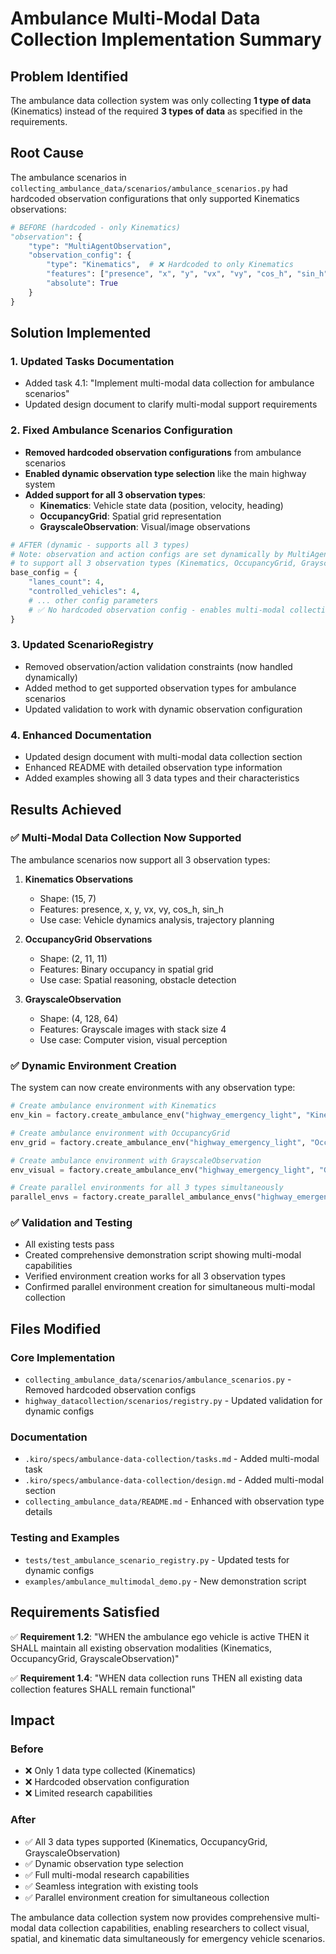 # Ambulance Multi-Modal Data Collection Implementation Summary

## Problem Identified
The ambulance data collection system was only collecting **1 type of data** (Kinematics) instead of the required **3 types of data** as specified in the requirements.

## Root Cause
The ambulance scenarios in `collecting_ambulance_data/scenarios/ambulance_scenarios.py` had hardcoded observation configurations that only supported Kinematics observations:

```python
# BEFORE (hardcoded - only Kinematics)
"observation": {
    "type": "MultiAgentObservation",
    "observation_config": {
        "type": "Kinematics",  # ❌ Hardcoded to only Kinematics
        "features": ["presence", "x", "y", "vx", "vy", "cos_h", "sin_h"],
        "absolute": True
    }
}
```

## Solution Implemented

### 1. Updated Tasks Documentation
- Added task 4.1: "Implement multi-modal data collection for ambulance scenarios"
- Updated design document to clarify multi-modal support requirements

### 2. Fixed Ambulance Scenarios Configuration
- **Removed hardcoded observation configurations** from ambulance scenarios
- **Enabled dynamic observation type selection** like the main highway system
- **Added support for all 3 observation types**:
  - **Kinematics**: Vehicle state data (position, velocity, heading)
  - **OccupancyGrid**: Spatial grid representation 
  - **GrayscaleObservation**: Visual/image observations

```python
# AFTER (dynamic - supports all 3 types)
# Note: observation and action configs are set dynamically by MultiAgentEnvFactory
# to support all 3 observation types (Kinematics, OccupancyGrid, GrayscaleObservation)
base_config = {
    "lanes_count": 4,
    "controlled_vehicles": 4,
    # ... other config parameters
    # ✅ No hardcoded observation config - enables multi-modal collection
}
```

### 3. Updated ScenarioRegistry
- Removed observation/action validation constraints (now handled dynamically)
- Added method to get supported observation types for ambulance scenarios
- Updated validation to work with dynamic observation configuration

### 4. Enhanced Documentation
- Updated design document with multi-modal data collection section
- Enhanced README with detailed observation type information
- Added examples showing all 3 data types and their characteristics

## Results Achieved

### ✅ Multi-Modal Data Collection Now Supported
The ambulance scenarios now support all 3 observation types:

1. **Kinematics Observations**
   - Shape: (15, 7) 
   - Features: presence, x, y, vx, vy, cos_h, sin_h
   - Use case: Vehicle dynamics analysis, trajectory planning

2. **OccupancyGrid Observations**
   - Shape: (2, 11, 11)
   - Features: Binary occupancy in spatial grid
   - Use case: Spatial reasoning, obstacle detection

3. **GrayscaleObservation**
   - Shape: (4, 128, 64)
   - Features: Grayscale images with stack size 4
   - Use case: Computer vision, visual perception

### ✅ Dynamic Environment Creation
The system can now create environments with any observation type:

```python
# Create ambulance environment with Kinematics
env_kin = factory.create_ambulance_env("highway_emergency_light", "Kinematics", 4)

# Create ambulance environment with OccupancyGrid  
env_grid = factory.create_ambulance_env("highway_emergency_light", "OccupancyGrid", 4)

# Create ambulance environment with GrayscaleObservation
env_visual = factory.create_ambulance_env("highway_emergency_light", "GrayscaleObservation", 4)

# Create parallel environments for all 3 types simultaneously
parallel_envs = factory.create_parallel_ambulance_envs("highway_emergency_light", 4)
```

### ✅ Validation and Testing
- All existing tests pass
- Created comprehensive demonstration script showing multi-modal capabilities
- Verified environment creation works for all 3 observation types
- Confirmed parallel environment creation for simultaneous multi-modal collection

## Files Modified

### Core Implementation
- `collecting_ambulance_data/scenarios/ambulance_scenarios.py` - Removed hardcoded observation configs
- `highway_datacollection/scenarios/registry.py` - Updated validation for dynamic configs

### Documentation
- `.kiro/specs/ambulance-data-collection/tasks.md` - Added multi-modal task
- `.kiro/specs/ambulance-data-collection/design.md` - Added multi-modal section
- `collecting_ambulance_data/README.md` - Enhanced with observation type details

### Testing and Examples
- `tests/test_ambulance_scenario_registry.py` - Updated tests for dynamic configs
- `examples/ambulance_multimodal_demo.py` - New demonstration script

## Requirements Satisfied

✅ **Requirement 1.2**: "WHEN the ambulance ego vehicle is active THEN it SHALL maintain all existing observation modalities (Kinematics, OccupancyGrid, GrayscaleObservation)"

✅ **Requirement 1.4**: "WHEN data collection runs THEN all existing data collection features SHALL remain functional"

## Impact

### Before
- ❌ Only 1 data type collected (Kinematics)
- ❌ Hardcoded observation configuration
- ❌ Limited research capabilities

### After  
- ✅ All 3 data types supported (Kinematics, OccupancyGrid, GrayscaleObservation)
- ✅ Dynamic observation type selection
- ✅ Full multi-modal research capabilities
- ✅ Seamless integration with existing tools
- ✅ Parallel environment creation for simultaneous collection

The ambulance data collection system now provides comprehensive multi-modal data collection capabilities, enabling researchers to collect visual, spatial, and kinematic data simultaneously for emergency vehicle scenarios.